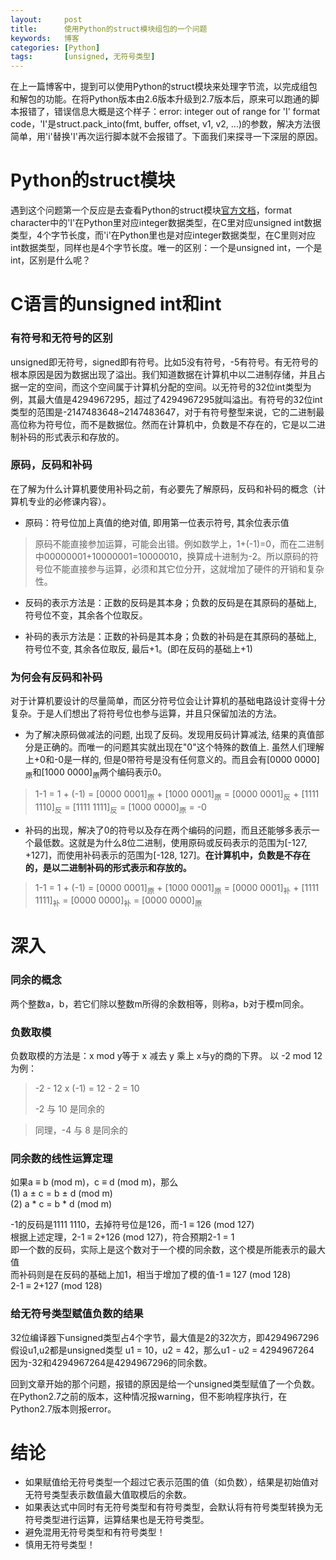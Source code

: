 ```yaml
---
layout:     post
title:      使用Python的struct模块组包的一个问题
keywords:   博客
categories: [Python]
tags:	    [unsigned, 无符号类型]
---
```


在上一篇博客中，提到可以使用Python的struct模块来处理字节流，以完成组包和解包的功能。在将Python版本由2.6版本升级到2.7版本后，原来可以跑通的脚本报错了，错误信息大概是这个样子：error: integer out of range for 'I' format code，'I'是struct.pack_into(fmt, buffer, offset, v1, v2, ...)的参数，解决方法很简单，用'i'替换'I'再次运行脚本就不会报错了。下面我们来探寻一下深层的原因。


# Python的struct模块

遇到这个问题第一个反应是去查看Python的struct模块[官方文档](https://docs.python.org/2/library/struct.html)，format character中的'I'在Python里对应integer数据类型，在C里对应unsigned int数据类型，4个字节长度，而'i'在Python里也是对应integer数据类型，在C里则对应int数据类型，同样也是4个字节长度。唯一的区别：一个是unsigned int，一个是int，区别是什么呢？


# C语言的unsigned int和int

### 有符号和无符号的区别

unsigned即无符号，signed即有符号。比如5没有符号，-5有符号。有无符号的根本原因是因为数据出现了溢出。我们知道数据在计算机中以二进制存储，并且占据一定的空间，而这个空间属于计算机分配的空间。以无符号的32位int类型为例，其最大值是4294967295，超过了4294967295就叫溢出。有符号的32位int类型的范围是-2147483648~2147483647，对于有符号整型来说，它的二进制最高位称为符号位，而不是数据位。然而在计算机中，负数是不存在的，它是以二进制补码的形式表示和存放的。

### 原码，反码和补码

在了解为什么计算机要使用补码之前，有必要先了解原码，反码和补码的概念（计算机专业的必修课内容）。

* 原码：符号位加上真值的绝对值, 即用第一位表示符号, 其余位表示值
>原码不能直接参加运算，可能会出错。例如数学上，1+(-1)=0，而在二进制中00000001+10000001=10000010，换算成十进制为-2。所以原码的符号位不能直接参与运算，必须和其它位分开，这就增加了硬件的开销和复杂性。

* 反码的表示方法是：正数的反码是其本身；负数的反码是在其原码的基础上, 符号位不变，其余各个位取反。

* 补码的表示方法是：正数的补码是其本身；负数的补码是在其原码的基础上, 符号位不变, 其余各位取反, 最后+1。(即在反码的基础上+1)

### 为何会有反码和补码

对于计算机要设计的尽量简单，而区分符号位会让计算机的基础电路设计变得十分复杂。于是人们想出了将符号位也参与运算，并且只保留加法的方法。

* 为了解决原码做减法的问题, 出现了反码。发现用反码计算减法, 结果的真值部分是正确的。而唯一的问题其实就出现在"0"这个特殊的数值上. 虽然人们理解上+0和-0是一样的, 但是0带符号是没有任何意义的。而且会有[0000 0000]<sub>原</sub>和[1000 0000]<sub>原</sub>两个编码表示0。
>1-1 = 1 + (-1) = [0000 0001]<sub>原</sub> + [1000 0001]<sub>原</sub> = [0000 0001]<sub>反</sub> + [1111 1110]<sub>反</sub> = [1111 1111]<sub>反</sub> = [1000 0000]<sub>原</sub> = -0

* 补码的出现，解决了0的符号以及存在两个编码的问题，而且还能够多表示一个最低数。这就是为什么8位二进制，使用原码或反码表示的范围为[-127, +127]，而使用补码表示的范围为[-128, 127]。__在计算机中，负数是不存在的，是以二进制补码的形式表示和存放的。__
>1-1 = 1 + (-1) = [0000 0001]<sub>原</sub> + [1000 0001]<sub>原</sub> = [0000 0001]<sub>补</sub> + [1111 1111]<sub>补</sub> = [0000 0000]<sub>补</sub> = [0000 0000]<sub>原</sub>

# 深入

### 同余的概念

两个整数a，b，若它们除以整数m所得的余数相等，则称a，b对于模m同余。

### 负数取模
负数取模的方法是：x mod y等于 x 减去 y 乘上 x与y的商的下界。
以 -2 mod 12 为例：
> -2 - 12 x (-1) = 12 - 2 = 10
>
> -2 与 10 是同余的

>同理，-4 与 8 是同余的

### 同余数的线性运算定理

如果a ≡ b (mod m)，c ≡ d (mod m)，那么   
(1)  a ± c = b ± d (mod m)  
(2)  a * c = b * d (mod m)

-1的反码是1111 1110，去掉符号位是126，而-1 ≡ 126 (mod 127)   
根据上述定理，2-1 ≡ 2+126 (mod 127)，符合预期2-1 = 1   
即一个数的反码，实际上是这个数对于一个模的同余数，这个模是所能表示的最大值  
而补码则是在反码的基础上加1，相当于增加了模的值-1 ≡ 127 (mod 128)   
2-1 ≡ 2+127 (mod 128)

### 给无符号类型赋值负数的结果

32位编译器下unsigned类型占4个字节，最大值是2的32次方，即4294967296
假设u1,u2都是unsigned类型 u1 = 10，u2 = 42，那么u1 - u2 = 4294967264  
因为-32和4294967264是4294967296的同余数。

回到文章开始的那个问题，报错的原因是给一个unsigned类型赋值了一个负数。在Python2.7之前的版本，这种情况报warning，但不影响程序执行，在Python2.7版本则报error。

# 结论

* 如果赋值给无符号类型一个超过它表示范围的值（如负数），结果是初始值对无符号类型表示数值最大值取模后的余数。
* 如果表达式中同时有无符号类型和有符号类型，会默认将有符号类型转换为无符号类型进行运算，运算结果也是无符号类型。
* 避免混用无符号类型和有符号类型！
* 慎用无符号类型！